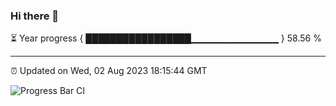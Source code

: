### Hi there 👋

⏳ Year progress { █████████████████▁▁▁▁▁▁▁▁▁▁▁▁▁ } 58.56 %

---

⏰ Updated on Wed, 02 Aug 2023 18:15:44 GMT

![Progress Bar CI](https://github.com/liununu/liununu/workflows/Progress%20Bar%20CI/badge.svg)

